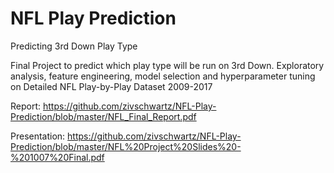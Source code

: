 # NFL Play Prediction
Predicting 3rd Down Play Type 

Final Project to predict which play type will be run on 3rd Down. Exploratory analysis, feature engineering, model selection and hyperparameter tuning on Detailed NFL Play-by-Play Dataset 2009-2017

Report: https://github.com/zivschwartz/NFL-Play-Prediction/blob/master/NFL_Final_Report.pdf

Presentation: https://github.com/zivschwartz/NFL-Play-Prediction/blob/master/NFL%20Project%20Slides%20-%201007%20Final.pdf
